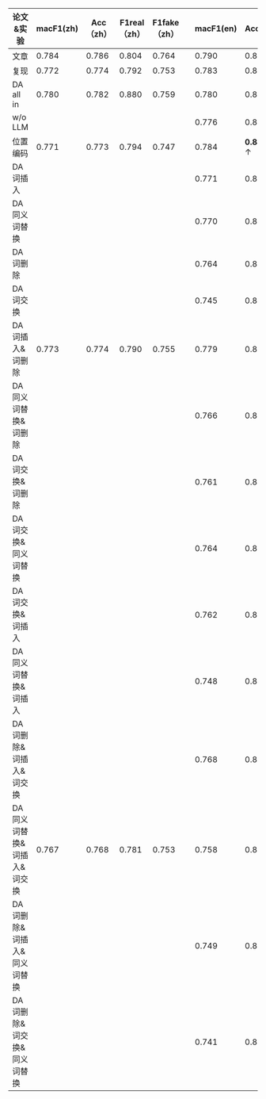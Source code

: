 |论文&实验|macF1(zh)|Acc（zh）|F1real（zh）|F1fake（zh）||macF1(en)|Acc(en)|F1real(en)|F1fake(en)|
|-----|-----|-----|-----|-----|---|----|-----|-----|-----|
|文章|0.784|0.786|0.804|0.764||0.790|0.878|0.926|0.653|
|复现|0.772|0.774|0.792|0.753||0.783|0.874|0.923|0.643|
|DA all in |0.780|0.782|0.880|0.759||0.780|0.874|0.924|0,636|
|w/o LLM||||||0.776|0.870|0.921|0.637|
|位置编码|0.771|0.773|0.794|0.747||0.784|**0.888** ↑|**0.934** ↑|0.634|
|DA词插入||||||0.771|0.868|0.920|0.621|
|DA同义词替换||||||0.770|0.872|0.923|0.618|
|DA词删除||||||0.764|0.865|0.918|0.610|
|DA词交换||||||0.745|0.845|0.905|0.586|
|DA词插入&词删除|0.773|0.774|0.790|0.755||0.779|0.870|0.921|0.637|
|DA同义词替换&词删除||||||0.766|0.865|0.918|0.614|
|DA词交换&词删除||||||0.761|0.862|0.916|0.606|
|DA词交换&同义词替换||||||0.764|0.868|0.921|0.607|
|DA词交换&词插入||||||0.762|0.862|0.917|0.608|
|DA同义词替换&词插入||||||0.748|0.851|0.909|0.587|
|DA词删除&词插入&词交换||||||0.768|0.859|0.913|0.623|
|DA同义词替换&词插入&词交换|0.767|0.768|0.781|0.753||0.758|0.875|0.926|0.590|
|DA词删除&词插入&同义词替换||||||0.749|0.849|0.907|0.591|
|DA词删除&词交换&同义词替换||||||0.741|0.836|0.898|0.583|

